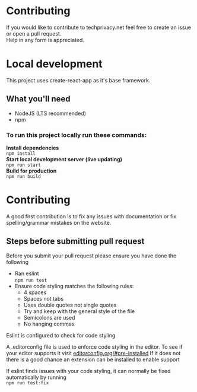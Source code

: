 # Contributing  
If you would like to contribute to techprivacy.net feel free to create an issue or open a pull request.  
Help in any form is appreciated.  
# Local development
This project uses create-react-app as it's base framework.  
## What you'll need
* NodeJS (LTS recommended)  
* npm  
### To run this project locally run these commands:  
**Install dependencies**  
`npm install`  
**Start local development server (live updating)**  
`npm run start`  
**Build for production**  
`npm run build`
# Contributing
A good first contribution is to fix any issues with documentation or fix spelling/grammar mistakes on the website.  
## Steps before submitting pull request
Before you submit your pull request please ensure you have done the following  
* Ran eslint  
`npm run test`
* Ensure code styling matches the following rules:  
  * 4 spaces
  * Spaces not tabs
  * Uses double quotes not single quotes  
  * Try and keep with the general style of the file
  * Semicolons are used
  * No hanging commas

Eslint is configured to check for code styling

A .editorconfig file is used to enforce code 
styling in the editor. To see if your editor supports it visit [editorconfig.org/#pre-installed](https://editorconfig.org/#pre-installed) If it does not there is a good chance an extension can be installed to enable support  

If eslint finds issues with your code styling, it can normally be fixed automatically by running  
`npm run test:fix`